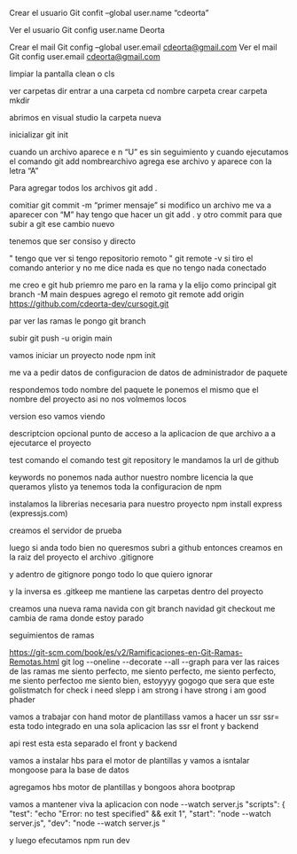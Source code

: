 
Crear el usuario
Git confit –global user.name “cdeorta”

Ver el usuario
Git  config user.name
Deorta

Crear el mail
Git config –global user.email cdeorta@gmail.com
Ver el mail
Git config user.email
cdeorta@gmail.com

limpiar la pantalla
clean o cls

ver carpetas 
dir
entrar a una carpeta
cd nombre carpeta
crear carpeta
mkdir

abrimos en visual studio la carpeta nueva

inicializar 
git init


cuando un archivo aparece e n “U” es sin seguimiento
y cuando ejecutamos el comando git add nombrearchivo
agrega ese archivo y aparece con la letra “A”

Para agregar todos los archivos
git add . 

comitiar
git commit -m “primer mensaje”
si modifico un archivo me va a aparecer con “M”
hay tengo que hacer un git add . y otro commit  para que subir a git ese cambio nuevo

tenemos que ser consiso y directo 


" tengo que ver si tengo repositorio remoto "
git remote -v
si tiro el comando anterior y no me dice nada 
es que no tengo nada conectado

me creo e git hub 
priemro me paro en la rama y la elijo como principal
git branch -M main
despues agrego el remoto
git remote add origin https://github.com/cdeorta-dev/cursogit.git



par ver las ramas le pongo git branch

subir 
git push  -u origin main 


vamos iniciar un proyecto node 
npm init

me va a pedir datos de configuracion de datos de administrador de paquete

respondemos todo 
nombre del paquete le ponemos el mismo que el nombre del proyecto
asi no nos volmemos locos

version eso vamos viendo

descriptcion opcional
punto de acceso a la aplicacion de que archivo a a ejecutarce el proyecto

test comando el comando test 
git repository le mandamos la url de github

keywords no ponemos nada
author nuestro nombre
licencia la que queramos 
ylisto
ya tenemos toda la configuracion de npm


instalamos la librerias necesaria para nuestro proyecto
npm install express
(expressjs.com)

creamos el servidor de prueba

luego si anda todo bien no queresmos subri a github entonces creamos en la raiz del proyecto el archivo .gitignore

y adentro de gitignore pongo todo lo que quiero ignorar
 
 y la inversa es .gitkeep me mantiene las carpetas dentro del proyecto

 creamos una nueva rama navida con 
 git branch navidad
 git checkout me cambia de rama donde estoy parado 



seguimientos de ramas

https://git-scm.com/book/es/v2/Ramificaciones-en-Git-Ramas-Remotas.html
git log --oneline --decorate --all --graph para ver las raices de las ramas
me siento perfecto, me siento perfecto, me siento perfecto, me siento perfectoo
me siento bien, estoyyyy gogogo
que sera que este golistmatch for check i need slepp
i am strong i have strong i am good phader

vamos a trabajar con hand
motor de plantillass
vamos a hacer un ssr
ssr= esta todo integrado en una sola aplicacion las ssr el front y backend

api rest esta esta separado el front y backend

vamos a instalar hbs para el motor de plantillas
y vamos a isntalar mongoose para la base de datos

agregamos hbs motor de plantillas y 
bongoos
ahora bootprap

vamos a mantener viva la aplicacion con node --watch server.js
  "scripts": {
    "test": "echo \"Error: no test specified\" && exit 1",
    "start": "node --watch server.js",
    "dev": "node --watch server.js "  

y luego efecutamos npm run dev 